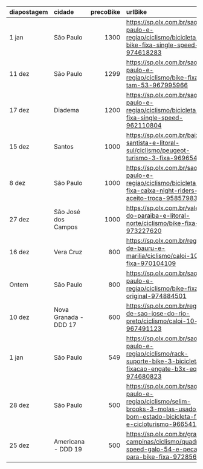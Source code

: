 | diapostagem   | cidade                |   precoBike | urlBike                                                                                                                         |
|:--------------|:----------------------|------------:|:--------------------------------------------------------------------------------------------------------------------------------|
| 1 jan         | São Paulo             |        1300 | https://sp.olx.com.br/sao-paulo-e-regiao/ciclismo/bicicleta-bike-fixa-single-speed-974618283                                    |
| 11 dez        | São Paulo             |        1299 | https://sp.olx.com.br/sao-paulo-e-regiao/ciclismo/bike-fixa-tam-53-967995966                                                    |
| 17 dez        | Diadema               |        1200 | https://sp.olx.com.br/sao-paulo-e-regiao/ciclismo/bicicleta-fixa-single-speed-962110804                                         |
| 15 dez        | Santos                |        1000 | https://sp.olx.com.br/baixada-santista-e-litoral-sul/ciclismo/peugeot-turismo-3-fixa-969654306                                  |
| 8 dez         | São Paulo             |        1000 | https://sp.olx.com.br/sao-paulo-e-regiao/ciclismo/bicicleta-fixa-caixa-night-riders-nao-aceito-troca-958579837                  |
| 27 dez        | São José dos Campos   |        1000 | https://sp.olx.com.br/vale-do-paraiba-e-litoral-norte/ciclismo/bike-fixa-973227620                                              |
| 16 dez        | Vera Cruz             |         800 | https://sp.olx.com.br/regiao-de-bauru-e-marilia/ciclismo/caloi-10-fixa-970104109                                                |
| Ontem         | São Paulo             |         800 | https://sp.olx.com.br/sao-paulo-e-regiao/ciclismo/bike-fixa-original-974884501                                                  |
| 10 dez        | Nova Granada - DDD 17 |         600 | https://sp.olx.com.br/regiao-de-sao-jose-do-rio-preto/ciclismo/caloi-10-fixa-967491123                                          |
| 1 jan         | São Paulo             |         549 | https://sp.olx.com.br/sao-paulo-e-regiao/ciclismo/rack-suporte-bike-3-bicicletas-fixacao-engate-b3x-eqmax-974680823             |
| 28 dez        | São Paulo             |         500 | https://sp.olx.com.br/sao-paulo-e-regiao/ciclismo/selim-brooks-3-molas-usado-bom-estado-bicicleta-fixa-e-cicloturismo-966541514 |
| 25 dez        | Americana - DDD 19    |         500 | https://sp.olx.com.br/grande-campinas/ciclismo/quadro-speed-galo-54-e-pecas-para-bike-fixa-972856730                            |